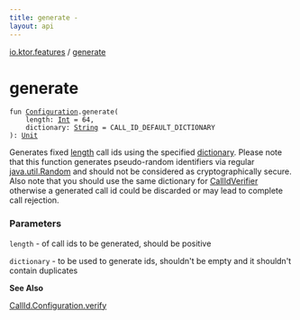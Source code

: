 ```yaml
---
title: generate - 
layout: api
---
```


<div class='api-docs-breadcrumbs'><a href="index.html">io.ktor.features</a> / <a href="./generate.html">generate</a></div>

# generate

<div class="signature"><code><span class="keyword">fun </span><a href="-call-id/-configuration/index.html"><span class="identifier">Configuration</span></a><span class="symbol">.</span><span class="identifier">generate</span><span class="symbol">(</span><br/>&nbsp;&nbsp;&nbsp;&nbsp;<span class="parameterName" id="io.ktor.features$generate(io.ktor.features.CallId.Configuration, kotlin.Int, kotlin.String)/length">length</span><span class="symbol">:</span>&nbsp;<a href="https://kotlinlang.org/api/latest/jvm/stdlib/kotlin/-int/index.html"><span class="identifier">Int</span></a>&nbsp;<span class="symbol">=</span>&nbsp;64<span class="symbol">, </span><br/>&nbsp;&nbsp;&nbsp;&nbsp;<span class="parameterName" id="io.ktor.features$generate(io.ktor.features.CallId.Configuration, kotlin.Int, kotlin.String)/dictionary">dictionary</span><span class="symbol">:</span>&nbsp;<a href="https://kotlinlang.org/api/latest/jvm/stdlib/kotlin/-string/index.html"><span class="identifier">String</span></a>&nbsp;<span class="symbol">=</span>&nbsp;CALL_ID_DEFAULT_DICTIONARY<br/><span class="symbol">)</span><span class="symbol">: </span><a href="https://kotlinlang.org/api/latest/jvm/stdlib/kotlin/-unit/index.html"><span class="identifier">Unit</span></a></code></div>

Generates fixed <a href="generate.html#io.ktor.features$generate(io.ktor.features.CallId.Configuration, kotlin.Int, kotlin.String)/length">length</a> call ids using the specified <a href="generate.html#io.ktor.features$generate(io.ktor.features.CallId.Configuration, kotlin.Int, kotlin.String)/dictionary">dictionary</a>.
Please note that this function generates pseudo-random identifiers via regular <a href="http://docs.oracle.com/javase/6/docs/api/java/util/Random.html">java.util.Random</a>
and should not be considered as cryptographically secure.
Also note that you should use the same dictionary for <a href="-call-id-verifier.html">CallIdVerifier</a> otherwise a generated call id could be
discarded or may lead to complete call rejection.

### Parameters

<code>length</code> - of call ids to be generated, should be positive

<code>dictionary</code> - to be used to generate ids, shouldn't be empty and it shouldn't contain duplicates

**See Also**

<a href="-call-id/-configuration/verify.html">CallId.Configuration.verify</a>

